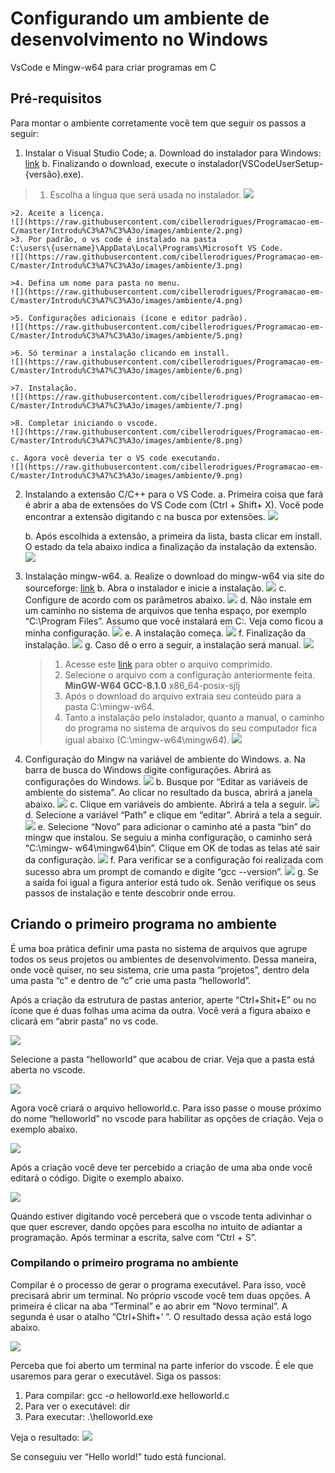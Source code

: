 # Configurando um ambiente de desenvolvimento no Windows
VsCode e Mingw-w64 para criar programas em C

## Pré-requisitos
Para montar o ambiente corretamente você tem que seguir os passos a seguir: 

1. Instalar o Visual Studio Code; 
a. Download do instalador para Windows: [link](https://go.microsoft.com/fwlink/LinkID=534107)
b. Finalizando o download, execute o instalador(VSCodeUserSetup-{versão}.exe).
>1. Escolha a língua que será usada no instalador.
![](https://raw.githubusercontent.com/cibellerodrigues/Programacao-em-C/master/Introdu%C3%A7%C3%A3o/images/ambiente/1.png)

	>2. Aceite a licença.
	![](https://raw.githubusercontent.com/cibellerodrigues/Programacao-em-C/master/Introdu%C3%A7%C3%A3o/images/ambiente/2.png)
	>3. Por padrão, o vs code é instalado na pasta
	C:\users\{username}\AppData\Local\Programs\Microsoft VS Code.
	![](https://raw.githubusercontent.com/cibellerodrigues/Programacao-em-C/master/Introdu%C3%A7%C3%A3o/images/ambiente/3.png)
	
	>4. Defina um nome para pasta no menu.
	![](https://raw.githubusercontent.com/cibellerodrigues/Programacao-em-C/master/Introdu%C3%A7%C3%A3o/images/ambiente/4.png)
	
	>5. Configurações adicionais (ícone e editor padrão).
	![](https://raw.githubusercontent.com/cibellerodrigues/Programacao-em-C/master/Introdu%C3%A7%C3%A3o/images/ambiente/5.png)
	
	>6. Só terminar a instalação clicando em install.
	![](https://raw.githubusercontent.com/cibellerodrigues/Programacao-em-C/master/Introdu%C3%A7%C3%A3o/images/ambiente/6.png)
	
	>7. Instalação.
	![](https://raw.githubusercontent.com/cibellerodrigues/Programacao-em-C/master/Introdu%C3%A7%C3%A3o/images/ambiente/7.png)
	
	>8. Completar iniciando o vscode.
	![](https://raw.githubusercontent.com/cibellerodrigues/Programacao-em-C/master/Introdu%C3%A7%C3%A3o/images/ambiente/8.png)
	
	c. Agora você deveria ter o VS code executando.
	![](https://raw.githubusercontent.com/cibellerodrigues/Programacao-em-C/master/Introdu%C3%A7%C3%A3o/images/ambiente/9.png)
2. Instalando a extensão C/C++ para o VS Code.
	a. Primeira coisa que fará é abrir a aba de extensões do VS Code com (Ctrl + Shift+ X). Você pode encontrar a extensão digitando c na busca por extensões.
	![](https://raw.githubusercontent.com/cibellerodrigues/Programacao-em-C/master/Introdu%C3%A7%C3%A3o/images/ambiente/10.png)

	b. Após escolhida a extensão, a primeira da lista, basta clicar em install. O estado da tela abaixo indica a finalização da instalação da extensão.
	![](https://raw.githubusercontent.com/cibellerodrigues/Programacao-em-C/master/Introdu%C3%A7%C3%A3o/images/ambiente/11.png)
3. Instalação mingw-w64.
a. Realize o download do mingw-w64 via site do sourceforge: [link](http://sourceforge.net/projects/mingw-w64/files/Toolchains%20targetting%20Win32/Personal%20Builds/mingw-builds/installer/mingw-w64-install.exe/download)
b. Abra o instalador e inicie a instalação.
![](https://raw.githubusercontent.com/cibellerodrigues/Programacao-em-C/master/Introdu%C3%A7%C3%A3o/images/ambiente/12.png)
c. Configure de acordo com os parâmetros abaixo.
![](https://raw.githubusercontent.com/cibellerodrigues/Programacao-em-C/master/Introdu%C3%A7%C3%A3o/images/ambiente/13.png)
d. Não instale em um caminho no sistema de arquivos que tenha espaço, por
exemplo “C:\Program Files”. Assumo que você instalará em C:. Veja como
ficou a minha configuração.
![](https://raw.githubusercontent.com/cibellerodrigues/Programacao-em-C/master/Introdu%C3%A7%C3%A3o/images/ambiente/14.png)
e. A instalação começa.
![](https://raw.githubusercontent.com/cibellerodrigues/Programacao-em-C/master/Introdu%C3%A7%C3%A3o/images/ambiente/15.png)
f. Finalização da instalação.
![](https://raw.githubusercontent.com/cibellerodrigues/Programacao-em-C/master/Introdu%C3%A7%C3%A3o/images/ambiente/16.png)
g. Caso dê o erro a seguir, a instalação será manual.
![](https://raw.githubusercontent.com/cibellerodrigues/Programacao-em-C/master/Introdu%C3%A7%C3%A3o/images/ambiente/17.png)

	>1. Acesse este [link](https://sourceforge.net/projects/mingw-w64/files/mingw-w64/) para obter o arquivo comprimido.
	>2. Selecione o arquivo com a configuração anteriormente feita.
	**MinGW-W64 GCC-8.1.0**
	x86_64-posix-sjlj
	>3. Após o download do arquivo extraia seu conteúdo para a pasta C:\mingw-w64.
	>4. Tanto a instalação pelo instalador, quanto a manual, o caminho do programa no sistema de arquivos do seu computador fica igual abaixo (C:\mingw-w64\mingw64).
	![](https://raw.githubusercontent.com/cibellerodrigues/Programacao-em-C/master/Introdu%C3%A7%C3%A3o/images/ambiente/18.png)
4. Configuração do Mingw na variável de ambiente do Windows.
a. Na barra de busca do Windows digite configurações. Abrirá as configurações
do Windows.
![](https://raw.githubusercontent.com/cibellerodrigues/Programacao-em-C/master/Introdu%C3%A7%C3%A3o/images/ambiente/19.png)
b. Busque por “Editar as variáveis de ambiente do sistema”. Ao clicar no
resultado da busca, abrirá a janela abaixo.
![](https://raw.githubusercontent.com/cibellerodrigues/Programacao-em-C/master/Introdu%C3%A7%C3%A3o/images/ambiente/20.png)
c. Clique em variáveis do ambiente. Abrirá a tela a seguir.
![](https://raw.githubusercontent.com/cibellerodrigues/Programacao-em-C/master/Introdu%C3%A7%C3%A3o/images/ambiente/21.png)
d. Selecione a variável “Path” e clique em “editar”. Abrirá a tela a seguir.
![](https://raw.githubusercontent.com/cibellerodrigues/Programacao-em-C/master/Introdu%C3%A7%C3%A3o/images/ambiente/22.png)
e. Selecione “Novo” para adicionar o caminho até a pasta “bin” do mingw que
instalou. Se seguiu a minha configuração, o caminho será “C:\mingw-
w64\mingw64\bin”. Clique em OK de todas as telas até sair da configuração.
![](https://raw.githubusercontent.com/cibellerodrigues/Programacao-em-C/master/Introdu%C3%A7%C3%A3o/images/ambiente/23.png)
f. Para verificar se a configuração foi realizada com sucesso abra um prompt de
comando e digite “gcc --version”.
![](https://raw.githubusercontent.com/cibellerodrigues/Programacao-em-C/master/Introdu%C3%A7%C3%A3o/images/ambiente/24.png)
g. Se a saída foi igual a figura anterior está tudo ok. Senão verifique os seus
passos de instalação e tente descobrir onde errou.

## Criando o primeiro programa no ambiente
É uma boa prática  definir uma pasta no sistema de arquivos que agrupe todos os seus projetos ou ambientes de desenvolvimento. Dessa maneira, onde você quiser, no seu sistema, crie uma pasta “projetos”, dentro dela uma pasta “c” e dentro de “c” crie uma pasta “helloworld”.

Após a criação da estrutura de pastas anterior, aperte “Ctrl+Shit+E” ou no ícone que é duas folhas uma acima da outra. Você verá a figura abaixo e clicará em “abrir pasta” no vs code.

![](https://raw.githubusercontent.com/cibellerodrigues/Programacao-em-C/master/Introdu%C3%A7%C3%A3o/images/ambiente/25.png)

Selecione a pasta “helloworld” que acabou de criar. Veja que a pasta está aberta no vscode.

![](https://raw.githubusercontent.com/cibellerodrigues/Programacao-em-C/master/Introdu%C3%A7%C3%A3o/images/ambiente/26.png)

Agora você criará o arquivo helloworld.c. Para isso passe o mouse próximo do nome “helloworld” no vscode para habilitar as opções de criação. Veja o exemplo abaixo.

![](https://raw.githubusercontent.com/cibellerodrigues/Programacao-em-C/master/Introdu%C3%A7%C3%A3o/images/ambiente/27.png)

Após a criação você deve ter percebido a criação de uma aba onde você editará o código. Digite o exemplo abaixo.

![](https://raw.githubusercontent.com/cibellerodrigues/Programacao-em-C/master/Introdu%C3%A7%C3%A3o/images/ambiente/28.png)

Quando estiver digitando você perceberá que o vscode tenta adivinhar o que quer escrever, dando opções para escolha no intuito de adiantar a programação. Após terminar a escrita, salve com “Ctrl + S”.

### Compilando o primeiro programa no ambiente

Compilar é o processo de gerar o programa executável. Para isso, você precisará abrir um terminal. No próprio vscode você tem duas opções. A primeira é clicar na aba “Terminal” e ao abrir em “Novo terminal”. A segunda é usar o atalho “Ctrl+Shift+’ ”. O resultado dessa ação está logo abaixo.

![](https://raw.githubusercontent.com/cibellerodrigues/Programacao-em-C/master/Introdu%C3%A7%C3%A3o/images/ambiente/29.png)

Perceba que foi aberto um terminal na parte inferior do vscode. É ele que usaremos para gerar o executável. Siga os passos:
1. Para compilar: gcc -o helloworld.exe helloworld.c
2. Para ver o executável: dir
3. Para executar: .\helloworld.exe

Veja o resultado: 
![](https://raw.githubusercontent.com/cibellerodrigues/Programacao-em-C/master/Introdu%C3%A7%C3%A3o/images/ambiente/30.png)

Se conseguiu ver “Hello world!” tudo está funcional.
